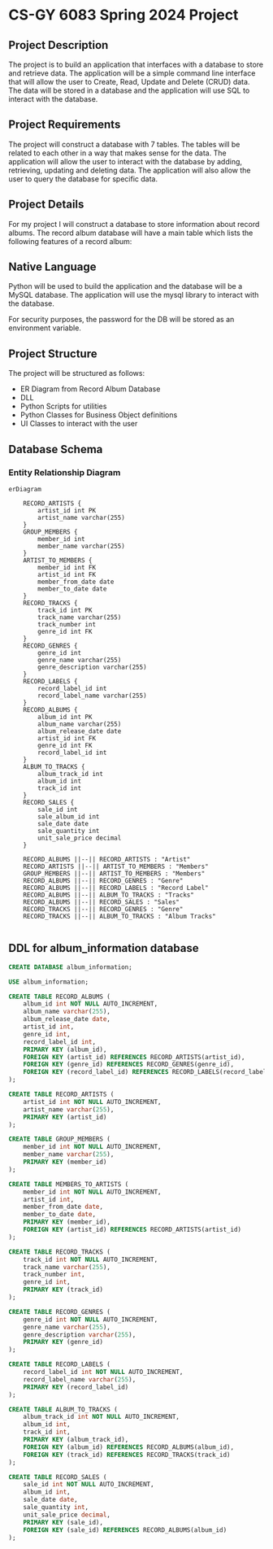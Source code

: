 # CS-GY 6083 Spring 2024 Project

## Project Description
The project is to build an application that interfaces with a database to store and retrieve data. The application will be a simple command line interface that will allow the user to Create, Read, Update and Delete (CRUD) data. The data will be stored in a database and the application will use SQL to interact with the database.

## Project Requirements
The project will construct a database with 7 tables. The tables will be related to each other in a way that makes sense for the data. The application will allow the user to interact with the database by adding, retrieving, updating and deleting data. The application will also allow the user to query the database for specific data.

## Project Details
For my project I will construct a database to store information about record albums. The record album database will have a main table which lists the following features of a record album:

## Native Language
Python will be used to build the application and the database will be a MySQL database. The application will use the mysql library to interact with the database.

For security purposes, the password for the DB will be stored as an environment variable.

## Project Structure
The project will be structured as follows:
- ER Diagram from Record Album Database
- DLL
- Python Scripts for utilities
- Python Classes for Business Object definitions
- UI Classes to interact with the user

## Database Schema


### Entity Relationship Diagram
```mermaid
erDiagram

    RECORD_ARTISTS {
        artist_id int PK
        artist_name varchar(255)
    }
    GROUP_MEMBERS {
        member_id int
        member_name varchar(255)
    }
    ARTIST_TO_MEMBERS {
        member_id int FK
        artist_id int FK
        member_from_date date
        member_to_date date
    }
    RECORD_TRACKS {
        track_id int PK
        track_name varchar(255)
        track_number int
        genre_id int FK
    }
    RECORD_GENRES {
        genre_id int
        genre_name varchar(255)
        genre_description varchar(255)
    }
    RECORD_LABELS {
        record_label_id int
        record_label_name varchar(255)
    }
    RECORD_ALBUMS {
        album_id int PK
        album_name varchar(255)
        album_release_date date
        artist_id int FK
        genre_id int FK
        record_label_id int
    }
    ALBUM_TO_TRACKS {
        album_track_id int
        album_id int
        track_id int
    }
    RECORD_SALES {
        sale_id int
        sale_album_id int
        sale_date date
        sale_quantity int
        unit_sale_price decimal
    }

    RECORD_ALBUMS ||--|| RECORD_ARTISTS : "Artist"
    RECORD_ARTISTS ||--|| ARTIST_TO_MEMBERS : "Members"
    GROUP_MEMBERS ||--|| ARTIST_TO_MEMBERS : "Members"
    RECORD_ALBUMS ||--|| RECORD_GENRES : "Genre"
    RECORD_ALBUMS ||--|| RECORD_LABELS : "Record Label"
    RECORD_ALBUMS ||--|| ALBUM_TO_TRACKS : "Tracks"
    RECORD_ALBUMS ||--|| RECORD_SALES : "Sales"
    RECORD_TRACKS ||--|| RECORD_GENRES : "Genre"
    RECORD_TRACKS ||--|| ALBUM_TO_TRACKS : "Album Tracks"
    
```

## DDL for album_information database
```sql
CREATE DATABASE album_information;

USE album_information;

CREATE TABLE RECORD_ALBUMS (
    album_id int NOT NULL AUTO_INCREMENT,
    album_name varchar(255),
    album_release_date date,
    artist_id int,
    genre_id int,
    record_label_id int,
    PRIMARY KEY (album_id),
    FOREIGN KEY (artist_id) REFERENCES RECORD_ARTISTS(artist_id),
    FOREIGN KEY (genre_id) REFERENCES RECORD_GENRES(genre_id),
    FOREIGN KEY (record_label_id) REFERENCES RECORD_LABELS(record_label_id)
);

CREATE TABLE RECORD_ARTISTS (
    artist_id int NOT NULL AUTO_INCREMENT,
    artist_name varchar(255),
    PRIMARY KEY (artist_id)
);

CREATE TABLE GROUP_MEMBERS (
    member_id int NOT NULL AUTO_INCREMENT,
    member_name varchar(255),
    PRIMARY KEY (member_id)
);

CREATE TABLE MEMBERS_TO_ARTISTS (
    member_id int NOT NULL AUTO_INCREMENT,
    artist_id int,
    member_from_date date,
    member_to_date date,
    PRIMARY KEY (member_id),
    FOREIGN KEY (artist_id) REFERENCES RECORD_ARTISTS(artist_id)
);

CREATE TABLE RECORD_TRACKS (
    track_id int NOT NULL AUTO_INCREMENT,
    track_name varchar(255),
    track_number int,
    genre_id int,
    PRIMARY KEY (track_id)
);

CREATE TABLE RECORD_GENRES (
    genre_id int NOT NULL AUTO_INCREMENT,
    genre_name varchar(255),
    genre_description varchar(255),
    PRIMARY KEY (genre_id)
);

CREATE TABLE RECORD_LABELS (
    record_label_id int NOT NULL AUTO_INCREMENT,
    record_label_name varchar(255),
    PRIMARY KEY (record_label_id)
);

CREATE TABLE ALBUM_TO_TRACKS (
    album_track_id int NOT NULL AUTO_INCREMENT,
    album_id int,
    track_id int,
    PRIMARY KEY (album_track_id),
    FOREIGN KEY (album_id) REFERENCES RECORD_ALBUMS(album_id),
    FOREIGN KEY (track_id) REFERENCES RECORD_TRACKS(track_id)
);

CREATE TABLE RECORD_SALES (
    sale_id int NOT NULL AUTO_INCREMENT,
    album_id int,
    sale_date date,
    sale_quantity int,
    unit_sale_price decimal,
    PRIMARY KEY (sale_id),
    FOREIGN KEY (sale_id) REFERENCES RECORD_ALBUMS(album_id)
);
```